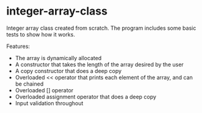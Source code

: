 # integer-array-class

Integer array class created from scratch. The program includes some basic tests to show how it works.  

Features:  
* The array is dynamically allocated  
* A constructor that takes the length of the array desired by the user  
* A copy constructor that does a deep copy  
* Overloaded << operator that prints each element of the array, and can be chained  
* Overloaded [] operator  
* Overloaded assignment operator that does a deep copy  
* Input validation throughout  
